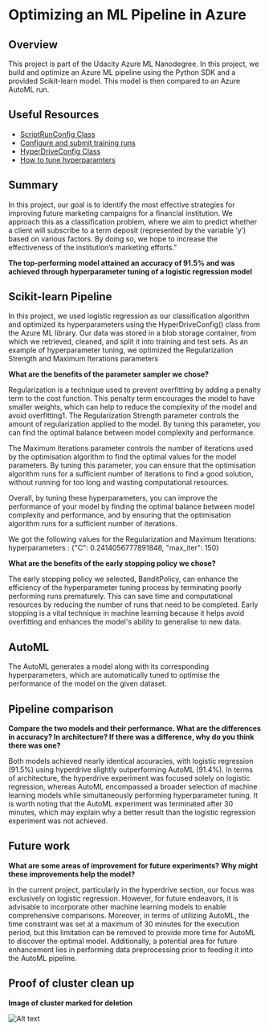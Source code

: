 # Optimizing an ML Pipeline in Azure

## Overview
This project is part of the Udacity Azure ML Nanodegree.
In this project, we build and optimize an Azure ML pipeline using the Python SDK and a provided Scikit-learn model.
This model is then compared to an Azure AutoML run.

## Useful Resources
- [ScriptRunConfig Class](https://docs.microsoft.com/en-us/python/api/azureml-core/azureml.core.scriptrunconfig?view=azure-ml-py)
- [Configure and submit training runs](https://docs.microsoft.com/en-us/azure/machine-learning/how-to-set-up-training-targets)
- [HyperDriveConfig Class](https://docs.microsoft.com/en-us/python/api/azureml-train-core/azureml.train.hyperdrive.hyperdriveconfig?view=azure-ml-py)
- [How to tune hyperparamters](https://docs.microsoft.com/en-us/azure/machine-learning/how-to-tune-hyperparameters)


## Summary
In this project, our goal is to identify the most effective strategies for improving future marketing campaigns for a financial institution. We approach this as a classification problem, where we aim to predict whether a client will subscribe to a term deposit (represented by the variable ‘y’) based on various factors. By doing so, we hope to increase the effectiveness of the institution’s marketing efforts."


**The top-performing model attained an accuracy of 91.5% and was achieved through hyperparameter tuning of a logistic regression model**

## Scikit-learn Pipeline

In this project, we used logistic regression as our classification algorithm and optimized its hyperparameters using the HyperDriveConfig() class from the Azure ML library. Our data was stored in a blob storage container, from which we retrieved, cleaned, and split it into training and test sets. As an example of hyperparameter tuning, we optimized the Regularization Strength and Maximum Iterations parameters



**What are the benefits of the parameter sampler we chose?**

Regularization is a technique used to prevent overfitting by adding a penalty term to the cost function. This penalty term encourages the model to have smaller weights, which can help to reduce the complexity of the model and avoid overfitting1. The Regularization Strength parameter controls the amount of regularization applied to the model. By tuning this parameter, you can find the optimal balance between model complexity and performance.

The Maximum Iterations parameter controls the number of iterations used by the optimisation algorithm to find the optimal values for the model parameters. By tuning this parameter, you can ensure that the optimisation algorithm runs for a sufficient number of iterations to find a good solution, without running for too long and wasting computational resources.

Overall, by tuning these hyperparameters, you can improve the performance of your model by finding the optimal balance between model complexity and performance, and by ensuring that the optimisation algorithm runs for a sufficient number of iterations.

We got the following values for the Regularization and Maximum Iterations:
hyperparameters : {"C": 0.2414056777891848, "max_iter": 150}

**What are the benefits of the early stopping policy we chose?**

The early stopping policy we selected, BanditPolicy, can enhance the efficiency of the hyperparameter tuning process by terminating poorly performing runs prematurely. This can save time and computational resources by reducing the number of runs that need to be completed. Early stopping is a vital technique in machine learning because it helps avoid overfitting and enhances the model's ability to generalise to new data.



## AutoML
The AutoML generates a model along with its corresponding hyperparameters, which are automatically tuned to optimise the performance of the model on the given dataset.

## Pipeline comparison
**Compare the two models and their performance. What are the differences in accuracy? In architecture? If there was a difference, why do you think there was one?**

Both models achieved nearly identical accuracies, with logistic regression (91.5%) using hyperdrive slightly outperforming AutoML (91.4%). In terms of architecture, the hyperdrive experiment was focused solely on logistic regression, whereas AutoML encompassed a broader selection of machine learning models while simultaneously performing hyperparameter tuning. It is worth noting that the AutoML experiment was terminated after 30 minutes, which may explain why a better result than the logistic regression experiment was not achieved.


## Future work
**What are some areas of improvement for future experiments? Why might these improvements help the model?**

In the current project, particularly in the hyperdrive section, our focus was exclusively on logistic regression. However, for future endeavors, it is advisable to incorporate other machine learning models to enable comprehensive comparisons. Moreover, in terms of utilizing AutoML, the time constraint was set at a maximum of 30 minutes for the execution period, but this limitation can be removed to provide more time for AutoML to discover the optimal model. Additionally, a potential area for future enhancement lies in performing data preprocessing prior to feeding it into the AutoML pipeline.  

## Proof of cluster clean up
**Image of cluster marked for deletion**

![Alt text](./image/udacity.JPG)





